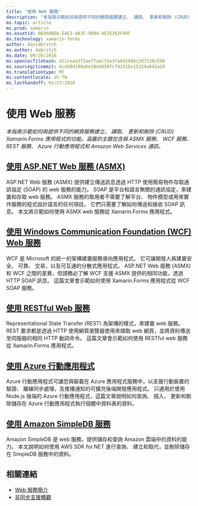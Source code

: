 ```yaml
---
title: "使用 Web 服務"
description: "本指南示範如何與提供不同的網頁服務建立、 讀取、 更新和刪除 (CRUD) Xamarin.Forms 應用程式的功能。 涵蓋的主題包含與 ASMX 服務、 WCF 服務、 REST 服務、 Azure 行動應用程式和 Amazon Web Services 通訊。"
ms.topic: article
ms.prod: xamarin
ms.assetid: 8B360BDA-E4E3-4A3F-9004-0E35362F49F
ms.technology: xamarin-forms
author: davidbritch
ms.author: dabritch
ms.date: 09/20/2016
ms.openlocfilehash: 411ceaa372aef7aec51e3fa691996c2d7538c590
ms.sourcegitcommit: 6cd40d190abe38edd50fc74331be15324a845a28
ms.translationtype: MT
ms.contentlocale: zh-TW
ms.lasthandoff: 02/27/2018
---
```

# <a name="consuming-web-services"></a>使用 Web 服務

_本指南示範如何與提供不同的網頁服務建立、 讀取、 更新和刪除 (CRUD) Xamarin.Forms 應用程式的功能。涵蓋的主題包含與 ASMX 服務、 WCF 服務、 REST 服務、 Azure 行動應用程式和 Amazon Web Services 通訊。_

## <a name="consuming-an-aspnet-web-service-asmxxamarin-formsdata-cloudconsumingasmxmd"></a>[使用 ASP.NET Web 服務 (ASMX)](~/xamarin-forms/data-cloud/consuming/asmx.md)

ASP.NET Web 服務 (ASMX) 提供建立傳送訊息透過 HTTP 使用簡易物件存取通訊協定 (SOAP) 的 web 服務的能力。 SOAP 是平台和語言無關的通訊協定，來建置和存取 web 服務。 ASMX 服務的取用者不需要了解平台、 物件模型或用來實作服務的程式設計語言的任何項目。 它們只需要了解如何傳送和接收 SOAP 訊息。 本文將示範如何使用 ASMX web 服務從 Xamarin.Forms 應用程式。

## <a name="consuming-a-windows-communication-foundation-wcf-web-servicexamarin-formsdata-cloudconsumingwcfmd"></a>[使用 Windows Communication Foundation (WCF) Web 服務](~/xamarin-forms/data-cloud/consuming/wcf.md)

WCF 是 Microsoft 的統一的架構建置服務導向應用程式。 它可讓開發人員建置安全、 可靠、 交易，以及可互通的分散式應用程式。 ASP.NET Web 服務 (ASMX) 和 WCF 之間的差異，但請務必了解 WCF 支援 ASMX 提供的相同功能，透過 HTTP SOAP 訊息。 這篇文章會示範如何使用 Xamarin.Forms 應用程式從 WCF SOAP 服務。

## <a name="consuming-a-restful-web-servicexamarin-formsdata-cloudconsumingrestmd"></a>[使用 RESTful Web 服務](~/xamarin-forms/data-cloud/consuming/rest.md)

Representational State Transfer (REST) 為架構的樣式，來建置 web 服務。 REST 要求都是透過 HTTP 使用網頁瀏覽器使用來擷取 web 網頁，並將資料傳送至伺服器的相同 HTTP 動詞命令。 這篇文章會示範如何使用 RESTful web 服務從 Xamarin.Forms 應用程式。

## <a name="consuming-an-azure-mobile-appxamarin-formsdata-cloudconsumingazuremd"></a>[使用 Azure 行動應用程式](~/xamarin-forms/data-cloud/consuming/azure.md)

Azure 行動應用程式可讓您與裝載在 Azure 應用程式服務中，以支援行動裝置的驗證、 離線同步處理，及推播通知的可擴充後端開發應用程式。 只適用於使用 Node.js 後端的 Azure 行動應用程式，這篇文章說明如何查詢、 插入、 更新和刪除儲存在 Azure 行動應用程式執行個體中資料表的資料。

## <a name="consuming-an-amazon-simpledb-servicexamarin-formsdata-cloudconsumingawsmd"></a>[使用 Amazon SimpleDB 服務](~/xamarin-forms/data-cloud/consuming/aws.md)

Amazon SimpleDB 是 web 服務，提供儲存和查詢 Amazon 雲端中的資料的能力。 本文說明如何使用 AWS SDK for.NET 進行查詢、 建立和取代，並刪除儲存在 SimpleDB 服務中的資料。


## <a name="related-links"></a>相關連結

- [Web 服務簡介](~/cross-platform/data-cloud/web-services/index.md)
- [非同步支援概觀](~/cross-platform/platform/async.md)
